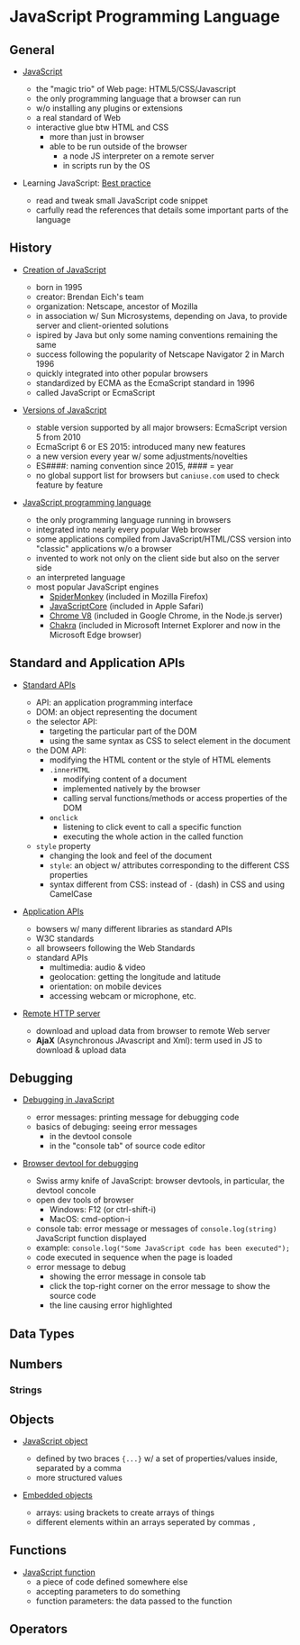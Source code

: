 # JavaScript Programming Language

## General

+ [JavaScript](../WebDev/Frontend-W3C/5-JavaScript/01b-JSIntro.md#notes-for-123-javascript-is-the-interactive-glue)
  + the "magic trio" of Web page: HTML5/CSS/Javascript
  + the only programming language that a browser can run
  + w/o installing any plugins or extensions
  + a real standard of Web
  + interactive glue btw HTML and CSS
    + more than just in browser
    + able to be run outside of the browser
      + a node JS interpreter on a remote server
      + in scripts run by the OS

+ Learning JavaScript: [Best practice](../WebDev/Frontend-W3C/5-JavaScript/01c-JSIntro.md#notes-for-131-the-best-way-to-learn-javascript)
  + read and tweak small JavaScript code snippet
  + carfully read the references that details some important parts of the language


## History

+ [Creation of JavaScript](../WebDev/Frontend-W3C/5-JavaScript/01b-JSIntro.md#notes-for-124-javascript-history)
  + born in 1995
  + creator: Brendan Eich's team
  + organization: Netscape, ancestor of Mozilla
  + in association w/ Sun Microsystems, depending on Java, to provide server and client-oriented solutions
  + ispired by Java but only some naming conventions remaining the same
  + success following the popularity of Netscape Navigator 2 in March 1996
  + quickly integrated into other popular browsers
  + standardized by ECMA as the EcmaScript standard in 1996
  + called JavaScript or EcmaScript

+ [Versions of JavaScript](../WebDev/Frontend-W3C/5-JavaScript/01b-JSIntro.md#notes-for-124-javascript-history)
  + stable version supported by all major browsers: EcmaScript version 5 from 2010
  + EcmaScript 6 or ES 2015: introduced many new features
  + a new version every year w/ some adjustments/novelties
  + ES####: naming convention since 2015, #### = year
  + no global support list for browsers but `caniuse.com` used to check feature by feature

+ [JavaScript programming language](../WebDev/Frontend-W3C/5-JavaScript/01b-JSIntro.md#notes-for-124-javascript-history)
  + the only programming language running in browsers
  + integrated into nearly every popular Web browser
  + some applications compiled from JavaScript/HTML/CSS version into "classic" applications w/o a browser
  + invented to work not only on the client side but also on the server side
  + an interpreted language
  + most popular JavaScript engines
    + [SpiderMonkey](https://developer.mozilla.org/fr/docs/SpiderMonkey) (included in Mozilla Firefox)
    + [JavaScriptCore](https://developer.apple.com/reference/javascriptcore) (included in Apple Safari)
    + [Chrome V8](https://developers.google.com/v8/) (included in Google Chrome, in the Node.js server)
    + [Chakra](https://github.com/Microsoft/ChakraCore) (included in Microsoft Internet Explorer and now in the Microsoft Edge browser)


## Standard and Application APIs

+ [Standard APIs](../WebDev/Frontend-W3C/5-JavaScript/01c-JSIntro.md#notes-for-132-what-can-be-done-with-javascript)
  + API: an application programming interface
  + DOM: an object representing the document
  + the selector API:
    + targeting the particular part of the DOM
    + using the same syntax as CSS to select element in the document
  + the DOM API:
    + modifying the HTML content or the style of HTML elements
    + `.innerHTML`
      + modifying content of a document
      + implemented natively by the browser
      + calling serval functions/methods or access properties of the DOM
    + `onclick`
      + listening to click event to call a specific function
      + executing the whole action in the called function
  + `style` property
    + changing the look and feel of the document
    + `style`: an object w/ attributes corresponding to the different CSS properties
    + syntax different from CSS: instead of `-` (dash) in CSS and using CamelCase

+ [Application APIs](../WebDev/Frontend-W3C/5-JavaScript/01c-JSIntro.md#notes-for-132-what-can-be-done-with-javascript)
  + bowsers w/ many different libraries as standard APIs
  + W3C standards
  + all browseers following the Web Standards
  + standard APIs
    + multimedia: audio & video
    + geolocation: getting the longitude and latitude
    + orientation: on mobile devices
    + accessing webcam or microphone, etc.

+ [Remote HTTP server](../WebDev/Frontend-W3C/5-JavaScript/01c-JSIntro.md#notes-for-132-what-can-be-done-with-javascript)
  + download and upload data from browser to remote Web server
  + __AjaX__ (Asynchronous JAvascript and Xml): term used in JS to download & upload data




## Debugging

+ [Debugging in JavaScript](../WebDev/Frontend-W3C/5-JavaScript/01c-JSIntro.md#note-for-135-how-to-debug-javascript)
  + error messages: printing message for debugging code
  + basics of debuging: seeing error messages
    + in the devtool console
    + in the "console tab" of source code editor

+ [Browser devtool for debugging](../WebDev/Frontend-W3C/5-JavaScript/01c-JSIntro.md#note-for-135-how-to-debug-javascript)
  + Swiss army knife of JavaScript: browser devtools, in particular, the devtool concole
  + open dev tools of browser
    + Windows: F12 (or ctrl-shift-i)
    + MacOS: cmd-option-i
  + console tab: error message or messages of `console.log(string)` JavaScript function displayed
  + example: `console.log("Some JavaScript code has been executed");`
  + code executed in sequence when the page is loaded
  + error message to debug
    + showing the error message in console tab
    + click the top-right corner on the error message to show the source code
    + the line causing error highlighted


## Data Types




## Numbers




### Strings




## Objects

+ [JavaScript object](../WebDev/Frontend-W3C/5-JavaScript/01c-JSIntro.md#notes-for-131-the-best-way-to-learn-javascript)
  + defined by two braces `{...}` w/ a set of properties/values inside, separated by a comma
  + more structured values

+ [Embedded objects](../WebDev/Frontend-W3C/5-JavaScript/01c-JSIntro.md#notes-for-131-the-best-way-to-learn-javascript)
  + arrays: using brackets to create arrays of things
  + different elements within an arrays seperated by commas `,`



## Functions

+ [JavaScript function](../WebDev/Frontend-W3C/5-JavaScript/01c-JSIntro.md#notes-for-131-the-best-way-to-learn-javascript)
  + a piece of code defined somewhere else
  + accepting parameters to do something
  + function parameters: the data passed to the function




## Operators





